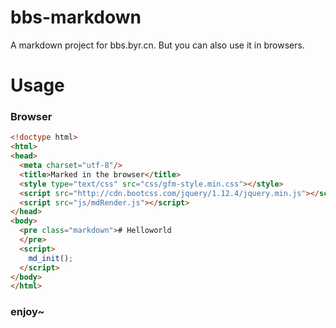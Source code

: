 # bbs-markdown
A markdown project for bbs.byr.cn. But you can also use it in browsers.

# Usage

### Browser

```html
<!doctype html>
<html>
<head>
  <meta charset="utf-8"/>
  <title>Marked in the browser</title>
  <style type="text/css" src="css/gfm-style.min.css"></style>
  <script src="http://cdn.bootcss.com/jquery/1.12.4/jquery.min.js"></script>
  <script src="js/mdRender.js"></script>
</head>
<body>
  <pre class="markdown"># Helloworld
  </pre>
  <script>
    md_init();
  </script>
</body>
</html>
```

### enjoy~



